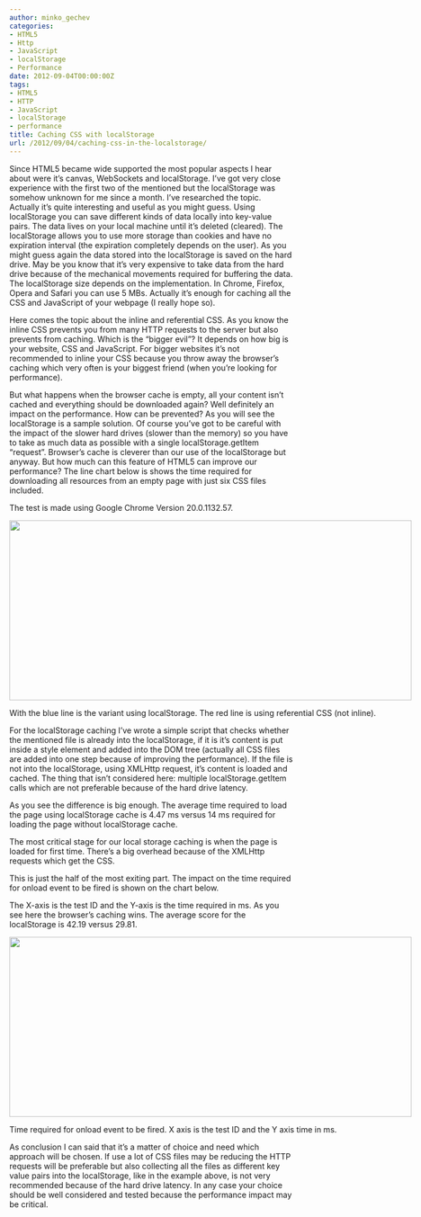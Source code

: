 ```yaml
---
author: minko_gechev
categories:
- HTML5
- Http
- JavaScript
- localStorage
- Performance
date: 2012-09-04T00:00:00Z
tags:
- HTML5
- HTTP
- JavaScript
- localStorage
- performance
title: Caching CSS with localStorage
url: /2012/09/04/caching-css-in-the-localstorage/
---
```


Since HTML5 became wide supported the most popular aspects I hear about were it’s canvas, WebSockets and localStorage. I’ve got very close experience with the first two of the mentioned but the localStorage was somehow unknown for me since a month. I’ve researched the topic. Actually it’s quite interesting and useful as you might guess. Using localStorage you can save different kinds of data locally into key-value pairs. The data lives on your local machine until it’s deleted (cleared). The localStorage allows you to use more storage than cookies and have no expiration interval (the expiration completely depends on the user). As you might guess again the data stored into the localStorage is saved on the hard drive. May be you know that it’s very expensive to take data from the hard drive because of the mechanical movements required for buffering the data. The localStorage size depends on the implementation. In Chrome, Firefox, Opera and Safari you can use 5 MBs. Actually it’s enough for caching all the CSS and JavaScript of your webpage (I really hope so).

Here comes the topic about the inline and referential CSS. As you know the inline CSS prevents you from many HTTP requests to the server but also prevents from caching. Which is the “bigger evil”? It depends on how big is your website, CSS and JavaScript. For bigger websites it’s not recommended to inline your CSS because you throw away the browser’s caching which very often is your biggest friend (when you’re looking for performance).

But what happens when the browser cache is empty, all your content isn’t cached and everything should be downloaded again? Well definitely an impact on the performance. How can be prevented? As you will see the localStorage is a sample solution. Of course you’ve got to be careful with the impact of the slower hard drives (slower than the memory) so you have to take as much data as possible with a single localStorage.getItem “request”. Browser’s cache is cleverer than our use of the localStorage but anyway. But how much can this feature of HTML5 can improve our performance? The line chart below is shows the time required for downloading all resources from an empty page with just six CSS files included.

The test is made using Google Chrome Version 20.0.1132.57.

<div id="attachment_174" style="width: 725px" class="wp-caption alignnone">
  <a href="/images/legacy/uploads2012/09/loading.png"><img class="size-full wp-image-174 " title="Downloading required data" src="/images/legacy/uploads2012/09/loading.png" alt="" width="715" height="320" /></a><p class="wp-caption-text">
    With the blue line is the variant using localStorage. The red line is using referential CSS (not inline).
  </p>
</div>

For the localStorage caching I’ve wrote a simple script that checks whether the mentioned file is already into the localStorage, if it is it’s content is put inside a style element and added into the DOM tree (actually all CSS files are added into one step because of improving the performance). If the file is not into the localStorage, using XMLHttp request, it’s content is loaded and cached. The thing that isn’t considered here: multiple localStorage.getItem calls which are not preferable because of the hard drive latency.

As you see the difference is big enough. The average time required to load the page using localStorage cache is 4.47 ms versus 14 ms required for loading the page without localStorage cache.

The most critical stage for our local storage caching is when the page is loaded for first time. There’s a big overhead because of the XMLHttp requests which get the CSS.

This is just the half of the most exiting part. The impact on the time required for onload event to be fired is shown on the chart below.

The X-axis is the test ID and the Y-axis is the time required in ms. As you see here the browser’s caching wins. The average score for the localStorage is 42.19 versus 29.81.

<div id="attachment_175" style="width: 725px" class="wp-caption alignnone">
  <a href="/images/legacy/uploads2012/09/onload2.png"><img class="size-full wp-image-175 " title="Time required for onload event to be fired. X axis is the test ID and the Y axis time in ms. " src="/images/legacy/uploads2012/09/onload2.png" alt="" width="715" height="320" /></a><p class="wp-caption-text">
    Time required for onload event to be fired. X axis is the test ID and the Y axis time in ms.
  </p>
</div>

As conclusion I can said that it’s a matter of choice and need which approach will be chosen. If use a lot of CSS files may be reducing the HTTP requests will be preferable but also collecting all the files as different key value pairs into the localStorage, like in the example above, is not very recommended because of the hard drive latency. In any case your choice should be well considered and tested because the performance impact may be critical.
